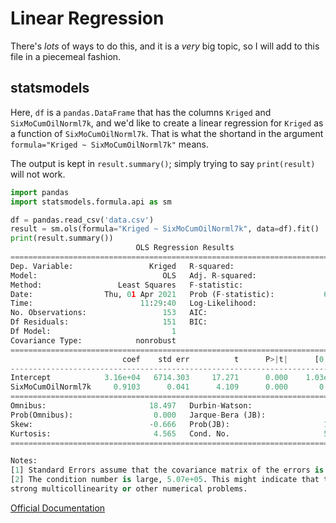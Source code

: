 # Linear Regression

There's *lots* of ways to do this, and it is a *very* big topic, so I will add
to this file in a piecemeal fashion.

## statsmodels

Here, `df` is a `pandas.DataFrame` that has the columns `Kriged` and 
`SixMoCumOilNorml7k`, and we'd like to create a linear regression for `Kriged`
as a function of `SixMoCumOilNorml7k`. That is what the shortand in the
argument `formula="Kriged ~ SixMoCumOilNorml7k"` means.

The output is kept in `result.summary()`; simply trying to say `print(result)`
will not work.

```python
import pandas
import statsmodels.formula.api as sm

df = pandas.read_csv('data.csv')
result = sm.ols(formula="Kriged ~ SixMoCumOilNorml7k", data=df).fit()
print(result.summary())
                            OLS Regression Results                            
==============================================================================
Dep. Variable:                 Kriged   R-squared:                       0.101
Model:                            OLS   Adj. R-squared:                  0.095
Method:                 Least Squares   F-statistic:                     16.88
Date:                Thu, 01 Apr 2021   Prob (F-statistic):           6.49e-05
Time:                        11:29:40   Log-Likelihood:                -1774.7
No. Observations:                 153   AIC:                             3553.
Df Residuals:                     151   BIC:                             3559.
Df Model:                           1                                         
Covariance Type:            nonrobust                                         
======================================================================================
                         coef    std err          t      P>|t|      [0.025      0.975]
--------------------------------------------------------------------------------------
Intercept            3.16e+04   6714.303     17.271      0.000    1.03e+05    1.29e+05
SixMoCumOilNorml7k     0.9103      0.041      4.109      0.000       0.088       0.252
==============================================================================
Omnibus:                       18.497   Durbin-Watson:                   0.210
Prob(Omnibus):                  0.000   Jarque-Bera (JB):               26.910
Skew:                          -0.666   Prob(JB):                     1.43e-06
Kurtosis:                       4.565   Cond. No.                     5.07e+05
==============================================================================

Notes:
[1] Standard Errors assume that the covariance matrix of the errors is correctly specified.
[2] The condition number is large, 5.07e+05. This might indicate that there are
strong multicollinearity or other numerical problems.
```

[Official Documentation](https://www.statsmodels.org/stable/index.html)